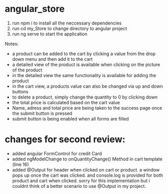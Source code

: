 # angular_store
1. run npm i to install all the neccessary dependencies
2. run cd my_Store to change directory to angular project
3. run ng serve to start the application 

Notes:
- a product can be added to the cart by clicking a value from the drop down menu and then add it to the cart
- a detailed view of the product is available when clicking on the picture of the product
- in the detailed view the same functionality is available for adding the product
- in the cart view, a products value can also be changed via up and down buttons
- to delete a product, simply change the quantity to 0 by clicking down
- the total price is calculated based on the cart value
- Name, adress and total price are being taken to the success page once the submit button is pressed
- submit button is being enabled when all forms are filled

# changes for second review:
- added angular FormControl for credit Card
- added ngModelChange to onQuantityChange() Method in cart template (line 16)
- added @Output for header when clicked on cart or product. a window pops up once the cart was clicked. and console.log is provided for both product and cart when clicked. sorry for this implementation but i couldnt think of a better scenario to use @Output in my project. 